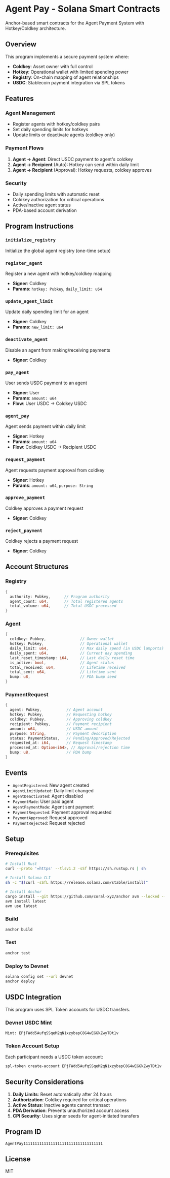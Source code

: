 # Agent Pay - Solana Smart Contracts

Anchor-based smart contracts for the Agent Payment System with Hotkey/Coldkey architecture.

## Overview

This program implements a secure payment system where:
- **Coldkey**: Asset owner with full control
- **Hotkey**: Operational wallet with limited spending power
- **Registry**: On-chain mapping of agent relationships
- **USDC**: Stablecoin payment integration via SPL tokens

## Features

### Agent Management
- Register agents with hotkey/coldkey pairs
- Set daily spending limits for hotkeys
- Update limits or deactivate agents (coldkey only)

### Payment Flows
1. **Agent → Agent**: Direct USDC payment to agent's coldkey
2. **Agent → Recipient** (Auto): Hotkey can send within daily limit
3. **Agent → Recipient** (Approval): Hotkey requests, coldkey approves

### Security
- Daily spending limits with automatic reset
- Coldkey authorization for critical operations
- Active/inactive agent status
- PDA-based account derivation

## Program Instructions

### `initialize_registry`
Initialize the global agent registry (one-time setup)

### `register_agent`
Register a new agent with hotkey/coldkey mapping
- **Signer**: Coldkey
- **Params**: `hotkey: Pubkey`, `daily_limit: u64`

### `update_agent_limit`
Update daily spending limit for an agent
- **Signer**: Coldkey
- **Params**: `new_limit: u64`

### `deactivate_agent`
Disable an agent from making/receiving payments
- **Signer**: Coldkey

### `pay_agent`
User sends USDC payment to an agent
- **Signer**: User
- **Params**: `amount: u64`
- **Flow**: User USDC → Coldkey USDC

### `agent_pay`
Agent sends payment within daily limit
- **Signer**: Hotkey
- **Params**: `amount: u64`
- **Flow**: Coldkey USDC → Recipient USDC

### `request_payment`
Agent requests payment approval from coldkey
- **Signer**: Hotkey
- **Params**: `amount: u64`, `purpose: String`

### `approve_payment`
Coldkey approves a payment request
- **Signer**: Coldkey

### `reject_payment`
Coldkey rejects a payment request
- **Signer**: Coldkey

## Account Structures

### Registry
```rust
{
  authority: Pubkey,      // Program authority
  agent_count: u64,       // Total registered agents
  total_volume: u64,      // Total USDC processed
}
```

### Agent
```rust
{
  coldkey: Pubkey,               // Owner wallet
  hotkey: Pubkey,                // Operational wallet
  daily_limit: u64,              // Max daily spend (in USDC lamports)
  daily_spent: u64,              // Current day spending
  last_reset_timestamp: i64,     // Last daily reset time
  is_active: bool,               // Agent status
  total_received: u64,           // Lifetime received
  total_sent: u64,               // Lifetime sent
  bump: u8,                      // PDA bump seed
}
```

### PaymentRequest
```rust
{
  agent: Pubkey,           // Agent account
  hotkey: Pubkey,          // Requesting hotkey
  coldkey: Pubkey,         // Approving coldkey
  recipient: Pubkey,       // Payment recipient
  amount: u64,             // USDC amount
  purpose: String,         // Payment description
  status: PaymentStatus,   // Pending/Approved/Rejected
  requested_at: i64,       // Request timestamp
  processed_at: Option<i64>, // Approval/rejection time
  bump: u8,                // PDA bump
}
```

## Events

- `AgentRegistered`: New agent created
- `AgentLimitUpdated`: Daily limit changed
- `AgentDeactivated`: Agent disabled
- `PaymentMade`: User paid agent
- `AgentPaymentMade`: Agent sent payment
- `PaymentRequested`: Payment approval requested
- `PaymentApproved`: Request approved
- `PaymentRejected`: Request rejected

## Setup

### Prerequisites
```bash
# Install Rust
curl --proto '=https' --tlsv1.2 -sSf https://sh.rustup.rs | sh

# Install Solana CLI
sh -c "$(curl -sSfL https://release.solana.com/stable/install)"

# Install Anchor
cargo install --git https://github.com/coral-xyz/anchor avm --locked --force
avm install latest
avm use latest
```

### Build
```bash
anchor build
```

### Test
```bash
anchor test
```

### Deploy to Devnet
```bash
solana config set --url devnet
anchor deploy
```

## USDC Integration

This program uses SPL Token accounts for USDC transfers.

### Devnet USDC Mint
```
Mint: EPjFWdd5AufqSSqeM2qN1xzybapC8G4wEGGkZwyTDt1v
```

### Token Account Setup
Each participant needs a USDC token account:
```bash
spl-token create-account EPjFWdd5AufqSSqeM2qN1xzybapC8G4wEGGkZwyTDt1v
```

## Security Considerations

1. **Daily Limits**: Reset automatically after 24 hours
2. **Authorization**: Coldkey required for critical operations
3. **Active Status**: Inactive agents cannot transact
4. **PDA Derivation**: Prevents unauthorized account access
5. **CPI Security**: Uses signer seeds for agent-initiated transfers

## Program ID
```
AgentPay11111111111111111111111111111111111
```

## License
MIT
